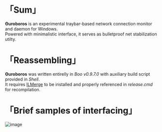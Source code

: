 # 「Sum」
__Θuroboros__ is an experimental traybar-based network connection monitor and daemon for Windows.   
Powered with minimalistic interface, it serves as bulletproof net stabilization utilty.

# 「Reassembling」
__Θuroboros__ was written entirelly in _Boo v0.9.7.0_ with auxiliary build script provided in _Shell_.  
It requires [ILMerge](https://github.com/Microsoft/ILMerge) to be installed and properly referenced in _release.cmd_ for recompilation.

# 「Brief samples of interfacing」
![image](https://user-images.githubusercontent.com/8768470/31864639-61f1de3c-b769-11e7-8258-d01e29aa7fc7.png)
